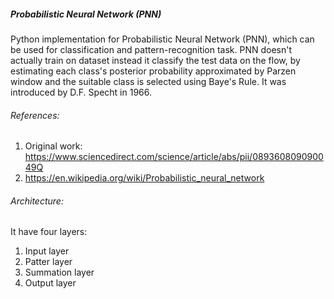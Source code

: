 ##### Probabilistic Neural Network (PNN)
Python implementation for Probabilistic Neural Network (PNN), which 
can be used for classification and pattern-recognition task.
PNN doesn't actually train on dataset instead it classify the 
test data on the flow, by estimating each class's posterior
probability approximated by Parzen window and the suitable class
is selected using Baye's Rule. It was introduced by D.F. Specht 
in 1966.

###### References:
1) Original work: https://www.sciencedirect.com/science/article/abs/pii/089360809090049Q
2) https://en.wikipedia.org/wiki/Probabilistic_neural_network

###### Architecture:
It have four layers:
1. Input layer
2. Patter layer
3. Summation layer
4. Output layer
